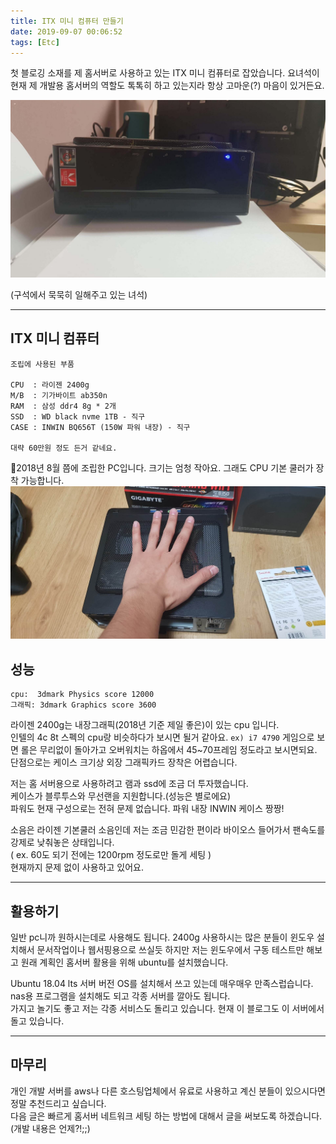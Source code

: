 ```yaml
---
title: ITX 미니 컴퓨터 만들기
date: 2019-09-07 00:06:52
tags: [Etc]
---
```


첫 블로깅 소재를 제 홈서버로 사용하고 있는 ITX 미니 컴퓨터로 잡았습니다. 요녀석이 현재 제 개발용 홈서버의 역할도 톡톡히 하고 있는지라 항상 고마운(?) 마음이 있거든요.  

![itx 컴퓨터](../images/posts/1/1.jpg)

(구석에서 묵묵히 일해주고 있는 녀석)

---

## ITX 미니 컴퓨터

```
조립에 사용된 부품

CPU  : 라이젠 2400g 
M/B  : 기가바이트 ab350n 
RAM  : 삼성 ddr4 8g * 2개 
SSD  : WD black nvme 1TB - 직구
CASE : INWIN BQ656T (150W 파워 내장) - 직구

대략 60만원 정도 든거 같네요.
```
2018년 8월 쯤에 조립한 PC입니다. 크기는 엄청 작아요. 그래도 CPU 기본 쿨러가 장착 가능합니다.  
![손바닥 만한 PC](../images/posts/1/2.jpg)


## 성능

```
cpu:  3dmark Physics score 12000
그래픽: 3dmark Graphics score 3600
```
라이젠 2400g는 내장그래픽(2018년 기준 제일 좋은)이 있는 cpu 입니다.  
인텔의 4c 8t 스펙의 cpu랑 비슷하다가 보시면 될거 같아요. `ex) i7 4790`
게임으로 보면 롤은 무리없이 돌아가고 오버워치는 하옵에서 45~70프레임 정도라고 보시면되요.  
단점으로는 케이스 크기상 외장 그래픽카드 장착은 어렵습니다.

저는 홈 서버용으로 사용하려고 램과 ssd에 조금 더 투자했습니다.  
케이스가 블루투스와 무선랜을 지원합니다.(성능은 별로에요)  
파워도 현재 구성으로는 전혀 문제 없습니다. 파워 내장 INWIN 케이스 짱짱!

소음은 라이젠 기본쿨러 소음인데 저는 조금 민감한 편이라 바이오스 들어가서 팬속도를 강제로 낮춰놓은 상태입니다.  
( ex. 60도 되기 전에는 1200rpm 정도로만 돌게 세팅 )  
현재까지 문제 없이 사용하고 있어요.

---
## 활용하기

일반 pc니까 원하시는데로 사용해도 됩니다. 2400g 사용하시는 많은 분들이 윈도우 설치해서 문서작업이나 웹서핑용으로 쓰실듯 하지만 저는 윈도우에서 구동 테스트만 해보고 원래 계획인 홈서버 활용을 위해 ubuntu를 설치했습니다.

Ubuntu 18.04 lts 서버 버전 OS를 설치해서 쓰고 있는데 매우매우 만족스럽습니다.  
nas용 프로그램을 설치해도 되고 각종 서버를 깔아도 됩니다.  
가지고 놀기도 좋고 저는 각종 서비스도 돌리고 있습니다. 현재 이 블로그도 이 서버에서 돌고 있습니다. 

---
## 마무리 

개인 개발 서버를 aws나 다른 호스팅업체에서 유료로 사용하고 계신 분들이 있으시다면 정말 추천드리고 싶습니다.  
다음 글은 빠르게 홈서버 네트워크 세팅 하는 방법에 대해서 글을 써보도록 하겠습니다.(개발 내용은 언제?!;;)